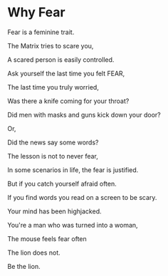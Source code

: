 # Why Fear

Fear is a feminine trait.

The Matrix tries to scare you,

A scared person is easily controlled.

Ask yourself the last time you felt FEAR,

The last time you truly worried,

Was there a knife coming for your throat?

Did men with masks and guns kick down your door?

Or,

Did the news say some words?

The lesson is not to never fear,

In some scenarios in life, the fear is justified.

But if you catch yourself afraid often.

If you find words you read on a screen to be scary.

Your mind has been highjacked.

You're a man who was turned into a woman,&#x20;

The mouse feels fear often&#x20;

The lion does not.

Be the lion.

